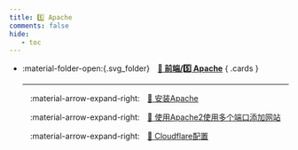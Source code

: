 ```yaml
---
title: 5️⃣ Apache
comments: false
hide:
   - toc
---
```


<div class="grid cards index-info" markdown>

-   :material-folder-open:{.svg_folder}&emsp;__[🎈 前端/5️⃣ Apache](./index.md)__
{ .cards }

	---

	&emsp;:material-arrow-expand-right:&emsp;[🎉 安装Apache](./A.md)

	&emsp;:material-arrow-expand-right:&emsp;[🎄 使用Apache2使用多个端口添加网站](./B.md)

	&emsp;:material-arrow-expand-right:&emsp;[🦚 Cloudflare配置](./C.md)

</div>
